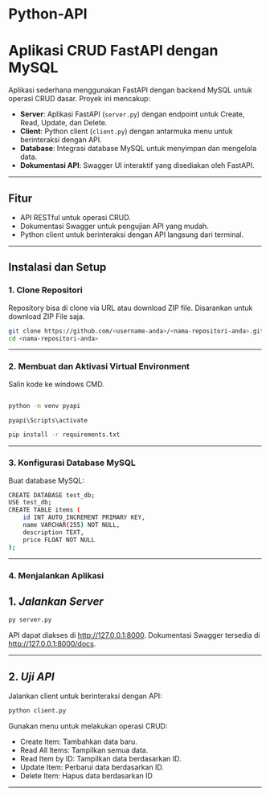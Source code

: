 # Python-API

# Aplikasi CRUD FastAPI dengan MySQL

Aplikasi sederhana menggunakan FastAPI dengan backend MySQL untuk operasi CRUD dasar. Proyek ini mencakup:

- **Server**: Aplikasi FastAPI (`server.py`) dengan endpoint untuk Create, Read, Update, dan Delete.
- **Client**: Python client (`client.py`) dengan antarmuka menu untuk berinteraksi dengan API.
- **Database**: Integrasi database MySQL untuk menyimpan dan mengelola data.
- **Dokumentasi API**: Swagger UI interaktif yang disediakan oleh FastAPI.

---

## Fitur

- API RESTful untuk operasi CRUD.
- Dokumentasi Swagger untuk pengujian API yang mudah.
- Python client untuk berinteraksi dengan API langsung dari terminal.

---

## Instalasi dan Setup

### 1. Clone Repositori
Repository bisa di clone via URL atau download ZIP file. Disarankan untuk download ZIP File saja.
```bash
git clone https://github.com/<username-anda>/<nama-repositori-anda>.git
cd <nama-repositori-anda>


```

---

### 2. **Membuat dan Aktivasi Virtual Environment**
Salin kode ke windows CMD.

```bash

python -m venv pyapi

pyapi\Scripts\activate

pip install -r requirements.txt
```

---

### 3. **Konfigurasi Database MySQL**
Buat database MySQL:
```bash
CREATE DATABASE test_db;
USE test_db;
CREATE TABLE items (
    id INT AUTO_INCREMENT PRIMARY KEY,
    name VARCHAR(255) NOT NULL,
    description TEXT,
    price FLOAT NOT NULL
);
```

---

### 4. **Menjalankan Aplikasi**
## 1.  *Jalankan Server*
```bash
py server.py

```
API dapat diakses di http://127.0.0.1:8000. Dokumentasi Swagger tersedia di http://127.0.0.1:8000/docs.

---


## 2. *Uji API*
Jalankan client untuk berinteraksi dengan API:
```bash
python client.py

```
Gunakan menu untuk melakukan operasi CRUD:

- Create Item: Tambahkan data baru.
- Read All Items: Tampilkan semua data.
- Read Item by ID: Tampilkan data berdasarkan ID.
- Update Item: Perbarui data berdasarkan ID.
- Delete Item: Hapus data berdasarkan ID

---